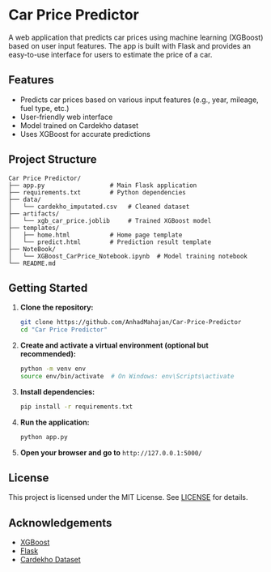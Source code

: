 # Car Price Predictor

A web application that predicts car prices using machine learning (XGBoost) based on user input features. The app is built with Flask and provides an easy-to-use interface for users to estimate the price of a car.

## Features

- Predicts car prices based on various input features (e.g., year, mileage, fuel type, etc.)
- User-friendly web interface
- Model trained on Cardekho dataset
- Uses XGBoost for accurate predictions

## Project Structure

```
Car Price Predictor/
├── app.py                  # Main Flask application
├── requirements.txt        # Python dependencies
├── data/
│   └── cardekho_imputated.csv   # Cleaned dataset
├── artifacts/
│   └── xgb_car_price.joblib     # Trained XGBoost model
├── templates/
│   ├── home.html           # Home page template
│   └── predict.html        # Prediction result template
├── NoteBook/
│   └── XGBoost_CarPrice_Notebook.ipynb  # Model training notebook
└── README.md
```

## Getting Started

1. **Clone the repository:**
    ```bash
    git clone https://github.com/AnhadMahajan/Car-Price-Predictor
    cd "Car Price Predictor"
    ```

2. **Create and activate a virtual environment (optional but recommended):**
    ```bash
    python -m venv env
    source env/bin/activate  # On Windows: env\Scripts\activate
    ```

3. **Install dependencies:**
    ```bash
    pip install -r requirements.txt
    ```

4. **Run the application:**
    ```bash
    python app.py
    ```

5. **Open your browser and go to** `http://127.0.0.1:5000/`

## License

This project is licensed under the MIT License. See [LICENSE](LICENSE) for details.

## Acknowledgements

- [XGBoost](https://xgboost.ai/)
- [Flask](https://flask.palletsprojects.com/)
- [Cardekho Dataset](https://www.cardekho.com/)